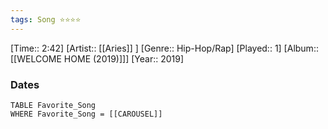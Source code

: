 ```yaml
---
tags: Song ⭐⭐⭐⭐ 
---
```

[Time:: 2:42]
[Artist:: [[Aries]] ]
[Genre:: Hip-Hop/Rap]
[Played:: 1]
[Album:: [[WELCOME HOME (2019)]]]
[Year:: 2019]
### Dates
````dataview
TABLE Favorite_Song
WHERE Favorite_Song = [[CAROUSEL]]
````
